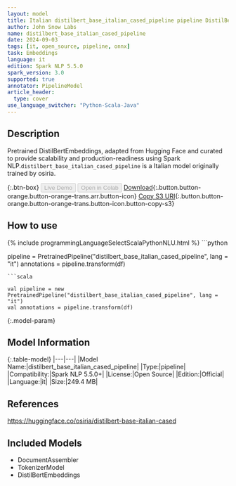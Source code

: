 ```yaml
---
layout: model
title: Italian distilbert_base_italian_cased_pipeline pipeline DistilBertEmbeddings from osiria
author: John Snow Labs
name: distilbert_base_italian_cased_pipeline
date: 2024-09-03
tags: [it, open_source, pipeline, onnx]
task: Embeddings
language: it
edition: Spark NLP 5.5.0
spark_version: 3.0
supported: true
annotator: PipelineModel
article_header:
  type: cover
use_language_switcher: "Python-Scala-Java"
---
```


## Description

Pretrained DistilBertEmbeddings, adapted from Hugging Face and curated to provide scalability and production-readiness using Spark NLP.`distilbert_base_italian_cased_pipeline` is a Italian model originally trained by osiria.

{:.btn-box}
<button class="button button-orange" disabled>Live Demo</button>
<button class="button button-orange" disabled>Open in Colab</button>
[Download](https://s3.amazonaws.com/auxdata.johnsnowlabs.com/public/models/distilbert_base_italian_cased_pipeline_it_5.5.0_3.0_1725384578955.zip){:.button.button-orange.button-orange-trans.arr.button-icon}
[Copy S3 URI](s3://auxdata.johnsnowlabs.com/public/models/distilbert_base_italian_cased_pipeline_it_5.5.0_3.0_1725384578955.zip){:.button.button-orange.button-orange-trans.button-icon.button-copy-s3}

## How to use



<div class="tabs-box" markdown="1">
{% include programmingLanguageSelectScalaPythonNLU.html %}
```python

pipeline = PretrainedPipeline("distilbert_base_italian_cased_pipeline", lang = "it")
annotations =  pipeline.transform(df)   

```
```scala

val pipeline = new PretrainedPipeline("distilbert_base_italian_cased_pipeline", lang = "it")
val annotations = pipeline.transform(df)

```
</div>

{:.model-param}
## Model Information

{:.table-model}
|---|---|
|Model Name:|distilbert_base_italian_cased_pipeline|
|Type:|pipeline|
|Compatibility:|Spark NLP 5.5.0+|
|License:|Open Source|
|Edition:|Official|
|Language:|it|
|Size:|249.4 MB|

## References

https://huggingface.co/osiria/distilbert-base-italian-cased

## Included Models

- DocumentAssembler
- TokenizerModel
- DistilBertEmbeddings